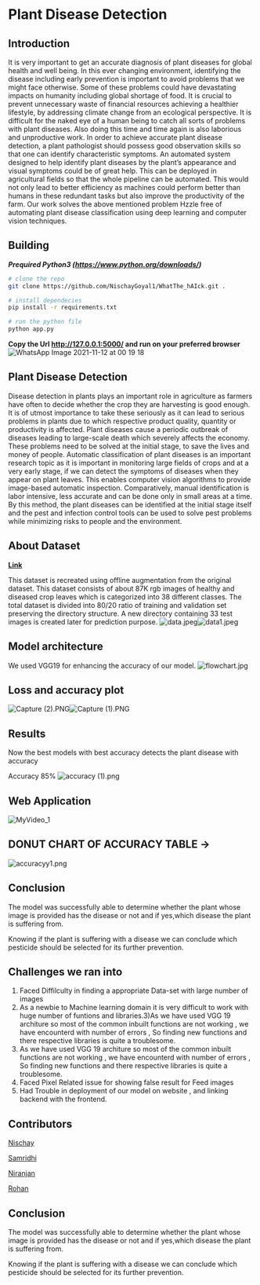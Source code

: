 
# Plant Disease Detection


## Introduction


It is very important to get an accurate diagnosis of plant diseases for global health and well being.
In this ever changing environment, identifying the disease including early prevention is important
to avoid problems that we might face otherwise. Some of these problems could have devastating
impacts on humanity including global shortage of food. It is crucial to prevent unnecessary waste of
financial resources achieving a healthier lifestyle, by addressing climate change from an ecological
perspective. It is difficult for the naked eye of a human being to catch all sorts of problems with plant
diseases. Also doing this time and time again is also laborious and unproductive work. In order to
achieve accurate plant disease detection, a plant pathologist should possess good observation skills
so that one can identify characteristic symptoms. An automated system designed to help identify
plant diseases by the plant’s appearance and visual symptoms could be of great help. This can be
deployed in agricultural fields so that the whole pipeline can be automated. This would not only lead
to better efficiency as machines could perform better than humans in these redundant tasks but also
improve the productivity of the farm. Our work solves the above mentioned problem Hzzle free of automating
plant disease classification using deep learning and computer vision techniques.

## Building

**_Prequired Python3 (https://www.python.org/downloads/)_**
</br>
```bash
# clone the repo
git clone https://github.com/NischayGoyal1/WhatThe_hAIck.git .

# install dependecies
pip install -r requirements.txt

# run the python file
python app.py
```
**Copy the Url http://127.0.0.1:5000/ and run on your preferred browser**
![WhatsApp Image 2021-11-12 at 00 19 18](https://user-images.githubusercontent.com/81116984/141352783-f4eb5a8b-5a86-4c09-a707-93fa50f0b5f8.jpeg)




## Plant Disease Detection


Disease detection in plants plays an important role in agriculture as farmers have often to decide
whether the crop they are harvesting is good enough. It is of utmost importance to take these seriously
as it can lead to serious problems in plants due to which respective product quality, quantity or
productivity is affected. Plant diseases cause a periodic outbreak of diseases leading to large-scale
death which severely affects the economy. These problems need to be solved at the initial stage,
to save the lives and money of people. Automatic classification of plant diseases is an important research topic as it is important in monitoring large fields of crops and at a very early stage, if we can
detect the symptoms of diseases when they appear on plant leaves. This enables computer vision
algorithms to provide image-based automatic inspection. Comparatively, manual identification is
labor intensive, less accurate and can be done only in small areas at a time. By this method, the plant
diseases can be identified at the initial stage itself and the pest and infection control tools can be used
to solve pest problems while minimizing risks to people and the environment.



## About Dataset 

[**Link**](https://www.kaggle.com/vipoooool/new-plant-diseases-dataset)

This dataset is recreated using offline augmentation from the original dataset. This dataset consists of about 87K rgb images of healthy and diseased crop leaves which is categorized into 38 different classes. The total dataset is divided into 80/20 ratio of training and validation set preserving the directory structure. A new directory containing 33 test images is created later for prediction purpose.
![data.jpeg](https://www.dropbox.com/s/mf18plqppjt4og2/data.jpeg?dl=0&raw=1)![data1.jpeg](https://www.dropbox.com/s/3b5yvbm9gb74r8j/data1.jpeg?dl=0&raw=1)








## Model architecture 

We used VGG19 for enhancing the accuracy of our model.
![flowchart.jpg](https://www.dropbox.com/s/4sw176a2zlxy3ie/flowchart.jpg?dl=0&raw=1)

## Loss and accuracy plot

![Capture (2).PNG](https://www.dropbox.com/s/nxlll3vijl8ejkq/Capture%20%282%29.PNG?dl=0&raw=1)![Capture (1).PNG](https://www.dropbox.com/s/7c4upiiummo7rvp/Capture%20%281%29.PNG?dl=0&raw=1)



## Results
Now the best models with best accuracy detects the plant disease with accuracy

Accuracy 85%
![accuracy (1).png](https://www.dropbox.com/s/wgs3rcgrqpt35zj/accuracy%20%281%29.png?dl=0&raw=1)

## Web Application

![MyVideo_1](https://user-images.githubusercontent.com/83203229/141359598-29e2f040-c0b0-4a78-907a-43f2f8e040d0.gif)



## DONUT CHART OF ACCURACY TABLE ->
![accuracyy1.png](https://www.dropbox.com/s/8yu15ixi1b4qol2/accuracyy1.png?dl=0&raw=1)

## Conclusion 

The model was successfully able to determine whether the plant whose image is provided has the disease or not and if yes,which disease the plant is suffering from.

Knowing if the plant is suffering with a disease we can conclude which pesticide should be selected for its further prevention.

## Challenges we ran into
1. Faced Diffilculty in finding a appropriate Data-set with large number of images
2. As a newbie to Machine learning domain it is very difficult to work with huge number of funtions and libraries.3)As we have used VGG 19 architure so most of the common inbuilt functions are not working , we have encounterd with number of errors , So finding new functions and there respective libraries is quite a troublesome.
3. As we have used VGG 19 architure so most of the common inbuilt functions are not working , we have encounterd with number of errors , So finding new functions and there respective libraries is quite a troublesome.
4. Faced Pixel Related issue for showing false result for Feed images
5. Had Trouble in deployment of our model on website , and linking backend with  the frontend.

## Contributors
[Nischay](https://github.com/NischayGoyal1)

[Samridhi](https://github.com/samridhikapoor)

[Niranjan](https://github.com/NiranjanHebli)

[Rohan](https://github.com/Rohan5202)

## Conclusion 

The model was successfully able to determine whether the plant whose image is provided has the disease or not and if yes,which disease the plant is suffering from.

Knowing if the plant is suffering with a disease we can conclude which pesticide should be selected for its further prevention.
